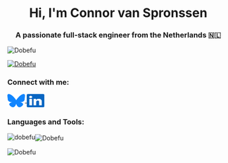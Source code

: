<h1 align="center">Hi, I'm Connor van Spronssen</h1>
<h3 align="center">A passionate full-stack engineer from the Netherlands 🇳🇱</h3>

<p align="left">
  <img src="https://komarev.com/ghpvc/?username=dobefu&label=Profile%20views&color=0284c7" alt="Dobefu" />
</p>

<p align="left">
  <a href="https://github.com/ryo-ma/github-profile-trophy">
    <img src="https://github-profile-trophy.vercel.app/?username=dobefu&theme=gitdimmed&margin-w=15&margin-h=15" alt="Dobefu" />
  </a>
</p>

<h3 align="left">Connect with me:</h3>
<p align="left">
  <a href="https://bsky.app/profile/connor.nl" target="blank">
    <img align="center" src="https://raw.githubusercontent.com/Dobefu/Dobefu/refs/heads/main/img/bluesky.svg" alt="connor.nl" height="30" width="40" />
  </a>
  
  <a href="https://linkedin.com/in/connor-van-spronssen" target="blank">
    <img align="center" src="https://raw.githubusercontent.com/Dobefu/Dobefu/refs/heads/main/img/linkedin.svg" alt="connor-van-spronssen" height="30" width="40" />
  </a>
</p>

<h3 align="left">Languages and Tools:</h3>

<p>
  <img align="left"
    src="https://github-readme-stats.vercel.app/api/top-langs?username=dobefu&show_icons=true&locale=en&layout=compact"
    alt="dobefu" />
</p>

<p>
  <img align="center" src="https://github-readme-stats.vercel.app/api?username=dobefu&show_icons=true&locale=en"
    alt="Dobefu" />
</p>

<p>
  <img align="center" src="https://github-readme-streak-stats.herokuapp.com/?user=dobefu&" alt="Dobefu" />
</p>
